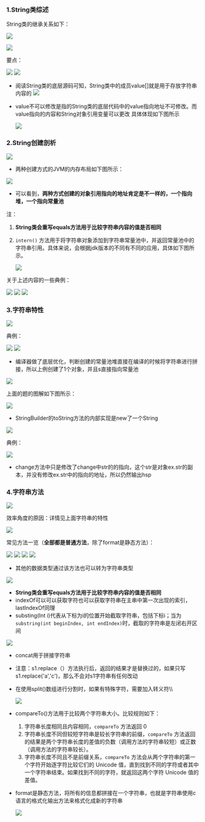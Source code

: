 ### 1.String类综述
String类的继承关系如下：

![](assets/03String类/file-20250215183213727.png)

![](assets/03String类/file-20250215182849598.png)

要点：

![](assets/03String类/file-20250215183902821.png)
![](assets/03String类/file-20250215184232133.png)
* 阅读String类的底层源码可知，String类中的成员value\[]就是用于存放字符串内容的
![](assets/03String类/file-20250215184844073.png)

* value不可以修改是指的String类的底层代码中的value指向地址不可修改。而value指向的内容和String对象引用变量可以更改 具体体现如下图所示

	![](assets/03String类/file-20250215184428617.png)

	

### 2.String创建剖析
![](assets/03String类/file-20250215184803063.png)
* 两种创建方式的JVM的内存布局如下图所示：

![](assets/03String类/file-20250215185308224.png)
* 可以看到，**两种方式创建的对象引用指向的地址肯定是不一样的，一个指向堆，一个指向常量池**

注：    
1. **String类会重写equals方法用于比较字符串内容的值是否相同**
2. `intern()` 方法用于将字符串对象添加到字符串常量池中，并返回常量池中的字符串引用。具体来说，会根据jdk版本的不同有不同的应用，具体如下图所示。

	![](assets/03String类/file-20250419170740677.png)

关于上述内容的一些典例：  

![](assets/03String类/file-20250215190410343.png)
![](assets/03String类/file-20250215190757631.png)
![](assets/03String类/file-20250215191146613.png)


### 3.字符串特性
![](assets/03String类/file-20250215191548731.png)

典例：

![](assets/03String类/file-20250215191717125.png)
![](assets/03String类/file-20250215191751696.png)
* 编译器做了底层优化，判断创建的常量池堆直接在编译的时候将字符串进行拼接，所以上例创建了1个对象，并且s直接指向常量池

![](assets/03String类/file-20250215193220770.png)

上面的题的图解如下图所示：

![](assets/03String类/file-20250215192443007.png)
* StringBuilder的toString方法的内部实现是new了一个String

![](assets/03String类/file-20250215192611547.png)


典例：

![](assets/03String类/file-20250215194516176.png)
* change方法中只是修改了change中str的的指向，这个str是对象ex.str的副本，并没有修改ex.str中的指向的地址，所以仍然输出hsp


### 4.字符串方法
![](assets/03String类/file-20250215194845613.png)

效率角度的原因：详情见上面字符串的特性

![](assets/03String类/file-20250215195406562.png)

常见方法一览（**全部都是普通方法**，除了format是静态方法）：

![](assets/03String类/file-20250215195129003.png)
![](assets/03String类/file-20250711003942245.png)
![](assets/03String类/file-20250303172206825.png)
![](assets/03String类/file-20250716155857790.png)
* 其他的数据类型通过该方法也可以转为字符串类型

![](assets/03String类/file-20250215200003422.png)
* **String类会重写equals方法用于比较字符串内容的值是否相同**
* indexOf可以可以获取字符也可以获取字符串在主串中第一次出现的索引，lastIndexOf同理
* substing(Int i)代表从下标为i的位置开始截取字符串，包括下标i；当为`substring(int beginIndex, int endIndex)`时，截取的字符串是左闭右开区间

![](assets/03String类/file-20250215201555372.png)
* concat用于拼接字符串
* 注意：s1.replace（）方法执行后，返回的结果才是替换过的，如果只写s1.replace('a','c')，那么不会对s1字符串有任何改动
* 在使用split()数组进行分割时，如果有特殊字符，需要加入转义符\\\

	![](assets/03String类/file-20250215224805395.png)
* compareTo()方法用于比较两个字符串大小。比较规则如下：
	1.  字符串长度相同且内容相同，`compareTo` 方法返回 0
	2.  字符串长度不同但较短字符串是较长字符串的前缀，`compareTo` 方法返回的结果是两个字符串长度的差值的负数（调用方法的字符串较短）或正数（调用方法的字符串较长）。
	3. 字符串长度不同且不是前缀关系，`compareTo` 方法会从两个字符串的第一个字符开始逐字符比较它们的 Unicode 值，直到找到不同的字符或者其中一个字符串结束。如果找到不同的字符，就返回这两个字符 Unicode 值的差值。
* format是静态方法，将所有的信息都拼接在一个字符串，也就是字符串使用c语言的格式化输出方法来格式化成新的字符串

	![](assets/03String类/file-20250215231506529.png)